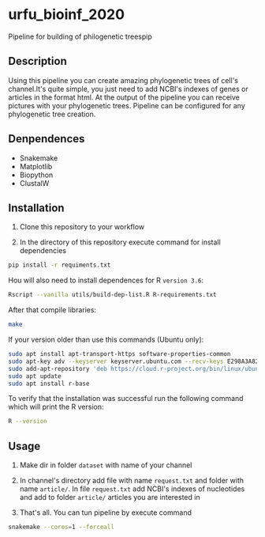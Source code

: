 # urfu_bioinf_2020
Pipeline for building of philogenetic treespip

## Description
Using this pipeline you can create amazing phylogenetic trees of 
cell's channel.It's quite simple, you just need to add NCBI's indexes of 
genes or articles in the format html. At the output of the pipeline you 
can receive pictures with your phylogenetic trees. 
Pipeline can be configured for any phylogenetic tree creation.  

## Denpendences
* Snakemake
* Matplotlib
* Biopython
* ClustalW

## Installation

1. Clone this repository to your workflow

2. In the directory of this repository execute command for install
dependencies 
```sh
pip install -r requiments.txt
```
Нou will also need to install dependences for R `version 3.6`:
```sh
Rscript --vanilla utils/build-dep-list.R R-requirements.txt 
```
After that compile libraries:
```sh
make
```
If your version older than use this commands (Ubuntu only):
```sh
sudo apt install apt-transport-https software-properties-common
sudo apt-key adv --keyserver keyserver.ubuntu.com --recv-keys E298A3A825C0D65DFD57CBB651716619E084DAB9
sudo add-apt-repository 'deb https://cloud.r-project.org/bin/linux/ubuntu bionic-cran35/'
sudo apt update
sudo apt install r-base
```
To verify that the installation was successful run the following command which will print the R version:
```sh
R --version
```

## Usage

1. Make dir in folder `dataset` with name of your channel

2. In channel's directory add file with name `request.txt` and folder 
with name `article/`. In file `request.txt` add NCBI's indexes of nucleotides
and add to folder `article/` articles you are interested in

3.  That's all. You can tun pipeline by execute command


```sh
snakemake --cores=1 --forceall
```
